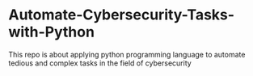 # Automate-Cybersecurity-Tasks-with-Python
This repo is about applying python programming language  to automate tedious and complex tasks in the field of cybersecurity

